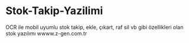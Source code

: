 # Stok-Takip-Yazilimi
OCR ile mobil uyumlu stok takip, ekle, çıkart, raf sil vb gibi özellikleri olan stok yazılımı
wwww.z-gen.com.tr
